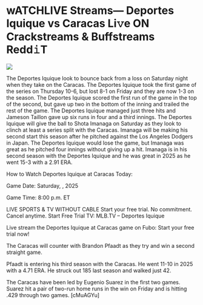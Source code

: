 # wATCHLIVE Streams— Deportes Iquique vs Caracas Li𝚟e ON Crackstreams & Buffstreams Redd𝚒T  
  
  
[![](https://i.imgur.com/qSNzIqt.png)](https://movie.rssnews.media/vtyLpwmkk.php)  
  
The Deportes Iquique look to bounce back from a loss on Saturday night when they take on the Caracas. The Deportes Iquique took the first game of the series on Thursday 10-6, but lost 8-1 on Friday and they are now 1-3 on the season. The Deportes Iquique scored the first run of the game in the top of the second, but gave up two in the bottom of the inning and trailed the rest of the game. The Deportes Iquique managed just three hits and Jameson Taillon gave up six runs in four and a third innings. The Deportes Iquique will give the ball to Shota Imanaga on Saturday as they look to clinch at least a series split with the Caracas. Imanaga will be making his second start this season after he pitched against the Los Angeles Dodgers in Japan. The Deportes Iquique would lose the game, but Imanaga was great as he pitched four innings without giving up a hit. Imanaga is in his second season with the Deportes Iquique and he was great in 2025 as he went 15-3 with a 2.91 ERA.

How to Watch Deportes Iquique at Caracas Today:

Game Date: Saturday, , 2025

Game Time: 8:00 p.m. ET

LIVE SPORTS & TV WITHOUT CABLE
Start your free trial. No commitment. Cancel anytime.
Start Free Trial
TV: MLB.TV – Deportes Iquique

Live stream the Deportes Iquique at Caracas game on Fubo: Start your free trial now!

The Caracas will counter with Brandon Pfaadt as they try and win a second straight game.

Pfaadt is entering his third season with the Caracas. He went 11-10 in 2025 with a 4.71 ERA. He struck out 185 last season and walked just 42.

The Caracas have been led by Eugenio Suarez in the first two games. Suarez hit a pair of two-run home runs in the win on Friday and is hitting .429 through two games. [cMuAGYu]